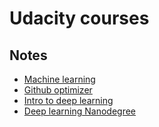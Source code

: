 # Udacity courses

## Notes
* [Machine learning][1] 
* [Github optimizer][2]
* [Intro to deep learning][3]
* [Deep learning Nanodegree][4]

[1]: https://github.com/qwertypsv/udacity/blob/master/machine-learning-project/README.md
[2]: https://github.com/p-s-vishnu/udacity/blob/master/Github%20optimizer/git_notes.md
[3]: https://github.com/p-s-vishnu/udacity/tree/master/Intro%20to%20Deep%20learning%20with%20Pytorch
[4]: https://github.com/p-s-vishnu/udacity/tree/master/deep-learning-v2-pytorch-master
